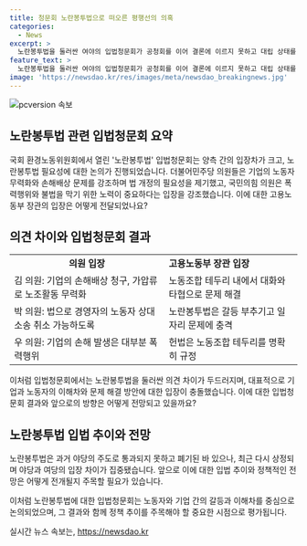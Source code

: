 ```yaml
---
title: 청문회 노란봉투법으로 떠오른 평행선의 의혹
categories:
  - News
excerpt: >
  노란봉투법을 둘러싼 여야의 입법청문회가 공청회를 이어 결론에 이르지 못하고 대립 상태를 유지하고 있다. 더불어민주당 의원은 불합리한 상황을 지적하며 필요성을 제기했고, 국민의힘 의원은 기업의 폭력 행위에 대해 강하게 반대 의견을 제시했다. 물론, 이에 이정식 고용노동부 장관의 입장도 공론화되고 있다. 이에 대한 논란은 여전하며, 노란봉투법이 재논의되고 있는 상황이다. (150자)
feature_text: >
  노란봉투법을 둘러싼 여야의 입법청문회가 공청회를 이어 결론에 이르지 못하고 대립 상태를 유지하고 있다. 더불어민주당 의원은 불합리한 상황을 지적하며 필요성을 제기했고, 국민의힘 의원은 기업의 폭력 행위에 대해 강하게 반대 의견을 제시했다. 물론, 이에 이정식 고용노동부 장관의 입장도 공론화되고 있다. 이에 대한 논란은 여전하며, 노란봉투법이 재논의되고 있는 상황이다. (150자)
image: 'https://newsdao.kr/res/images/meta/newsdao_breakingnews.jpg'
---
```


<p><img src="https://newsdao.kr/res/images/meta/newsdao_breakingnews.jpg" alt="pcversion 속보" /></p>

<h2 data-ke-size="size26">노란봉투법 관련 입법청문회 요약</h2>

<p>국회 환경노동위원회에서 열린 '노란봉투법' 입법청문회는 양측 간의 입장차가 크고, 노란봉투법 필요성에 대한 논의가 진행되었습니다. 더불어민주당 의원들은 기업의 노동자 무력화와 손해배상 문제를 강조하며 법 개정의 필요성을 제기했고, 국민의힘 의원은 폭력행위와 불법을 막기 위한 노력이 중요하다는 입장을 강조했습니다. 이에 대한 고용노동부 장관의 입장은 어떻게 전달되었나요? </p>

<p data-ke-size="size16"></p>

<h2 data-ke-size="size26">의견 차이와 입법청문회 결과</h2>

<div>
  <table>
    <tbody>
      <tr>
        <td style="text-align: center; height: 17px;"><b>의원 입장</b></td>
        <td><b>고용노동부 장관 입장</b></td>
      </tr>
      <tr>
        <td>김 의원: 기업의 손해배상 청구, 가압류로 노조활동 무력화</td>
        <td>노동조합 테두리 내에서 대화와 타협으로 문제 해결</td>
      </tr>
      <tr>
        <td>박 의원: 법으로 경영자의 노동자 상대 소송 취소 가능하도록</td>
        <td>노란봉투법은 갈등 부추기고 일자리 문제에 충격</td>
      </tr>
      <tr>
        <td>우 의원: 기업의 손해 발생은 대부분 폭력행위</td>
        <td>헌법은 노동조합 테두리를 명확히 규정</td>
      </tr>
    </tbody>
  </table>
</div>

<p>이처럼 입법청문회에서는 노란봉투법을 둘러싼 의견 차이가 두드러지며, 대표적으로 기업과 노동자의 이해차와 문제 해결 방안에 대한 입장이 충돌했습니다. 이에 대한 입법청문회 결과와 앞으로의 방향은 어떻게 전망되고 있을까요?</p>

<p data-ke-size="size16"></p>

<h2 data-ke-size="size26">노란봉투법 입법 추이와 전망</h2>

<p>노란봉투법은 과거 야당의 주도로 통과되지 못하고 폐기된 바 있으나, 최근 다시 상정되며 야당과 여당의 입장 차이가 집중됐습니다. 앞으로 이에 대한 입법 추이와 정책적인 전망은 어떻게 전개될지 주목할 필요가 있습니다. </p>

<p>이처럼 노란봉투법에 대한 입법청문회는 노동자와 기업 간의 갈등과 이해차를 중심으로 논의되었으며, 그 결과와 함께 정책 추이를 주목해야 할 중요한 시점으로 평가됩니다.</p>
실시간 뉴스 속보는, <a href="https://newsdao.kr" rel="dofollow">https://newsdao.kr</a>


